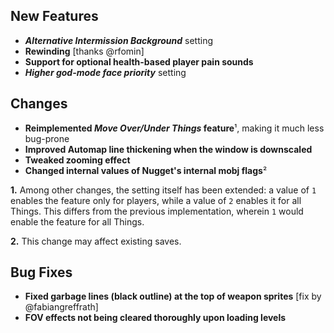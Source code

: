 ## New Features

- **_Alternative Intermission Background_** setting
- **Rewinding** [thanks @rfomin]
- **Support for optional health-based player pain sounds**
- **_Higher god-mode face priority_** setting

## Changes

- **Reimplemented _Move Over/Under Things_ feature**¹, making it much less bug-prone
- **Improved Automap line thickening when the window is downscaled**
- **Tweaked zooming effect**
- **Changed internal values of Nugget's internal mobj flags**²

**1\.** Among other changes, the setting itself has been extended: a value of `1` enables the feature only for players,
while a value of `2` enables it for all Things. This differs from the previous implementation, wherein `1` would enable
the feature for all Things.

**2\.** This change may affect existing saves.

## Bug Fixes

- **Fixed garbage lines (black outline) at the top of weapon sprites** [fix by @fabiangreffrath]
- **FOV effects not being cleared thoroughly upon loading levels**
